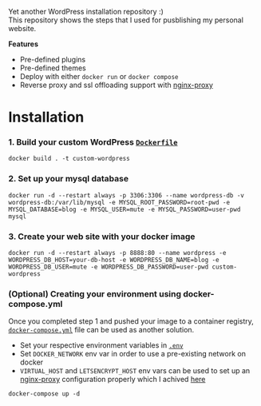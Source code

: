 Yet another WordPress installation repository :)  
This repository shows the steps that I used for pusblishing my personal website.  

**Features**
- Pre-defined plugins
- Pre-defined themes
- Deploy with either `docker run` or `docker compose`
- Reverse proxy and ssl offloading support with [nginx-proxy](https://github.com/nginx-proxy/nginx-proxy)

# Installation 

### 1. Build your custom WordPress [`Dockerfile`](./Dockerfile)

`docker build . -t custom-wordpress`

### 2. Set up your mysql database

`docker run -d --restart always -p 3306:3306 --name wordpress-db -v wordpress-db:/var/lib/mysql -e MYSQL_ROOT_PASSWORD=root-pwd -e MYSQL_DATABASE=blog -e MYSQL_USER=mute -e MYSQL_PASSWORD=user-pwd mysql`

### 3. Create your web site with your docker image

`docker run -d --restart always -p 8888:80 --name wordpress -e WORDPRESS_DB_HOST=your-db-host -e WORDPRESS_DB_NAME=blog -e WORDPRESS_DB_USER=mute -e WORDPRESS_DB_PASSWORD=user-pwd custom-wordpress`

### (Optional) Creating your environment using docker-compose.yml

Once you completed step 1 and pushed your image to a container registry, [`docker-compose.yml`](./docker-compose.yml)  file can be used as another solution.  
- Set your respective environment variables in [`.env`](./.env)  
- Set `DOCKER_NETWORK` env var in order to use a pre-existing network on docker
- `VIRTUAL_HOST` and `LETSENCRYPT_HOST` env vars can be used to set up an [nginx-proxy](https://github.com/nginx-proxy/nginx-proxy) configuration properly which I achived [here](https://github.com/mustafa-korkmaz/nginx-multiple-sites)

`docker-compose up -d`